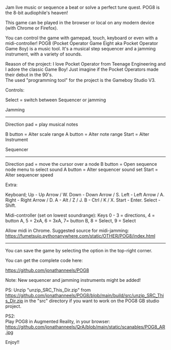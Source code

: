 Jam live music or sequence a beat or solve a perfect tune quest.
POG8 is the 8-bit audiophile's heaven!

This game can be played in the browser or local on any modern device (with Chrome or Firefox). 

You can control the game with gamepad, touch, keyboard or even with a midi-controller! 
POG8 (Pocket Operator Game Eight aka Pocket Operator Game 8oy) is a music tool. 
It's a musical step sequencer and a jamming instrument, with a variety of sounds. 


Reason of the project:  I love Pocket Operator from Teenage Engineering and I adore the classic Game Boy! 
Just imagine if the Pocket Operators made their debut in the 90's.  
The used "programming tool" for the project is the Gameboy Studio V3. 


Controls: 

Select = switch between Sequencer or jamming 

Jamming

--------

Direction pad = play musical notes

B button = Alter scale range
A button = Alter note range
Start = Alter Instrument

Sequencer

--------

Direction pad = move the cursor over a node
B button = Open sequence node menu to select sound
A button = Alter sequencer sound set
Start = Alter sequencer speed



Extra: 

Keyboard;
Up - Up Arrow / W.
Down - Down Arrow / S.
Left - Left Arrow / A.
Right - Right Arrow / D.
A - Alt / Z / J.
B - Ctrl / K / X.
Start - Enter.
Select - Shift.

Midi-controller (set on lowest soundrange):
Keys 0 - 3 = directions, 4 = button A,
5 = 2xA, 6 = 3xA, 7= button B,
8 = Select, 9 = Select

Allow midi in Chrome. Suggested source for midi-jamming:
https://fumetsujo.pythonanywhere.com/static/OTHER/POG8/index.html

--------


You can save the game by selecting the option in the top-right corner.


You can get the complete code here:

https://github.com/jonathanneels/POG8




Note: 
New sequencer and jamming instruments might be added! 

PS: 
Unzip "unzip_SRC_This_Dir.zip" from https://github.com/jonathanneels/POG8/blob/main/build/src/unzip_SRC_This_Dir.zip in the "src" directory if you want to work on the POG8 GB studio project.

PS2: <br>
Play POG8 in Augmented Reality, in your browser: https://github.com/jonathanneels/QrA/blob/main/static/scanables/POG8_AR.jpg

Enjoy!!
